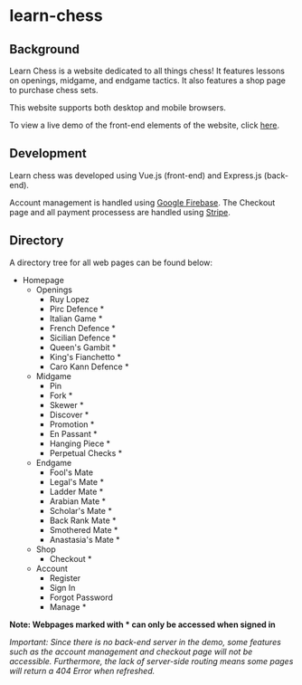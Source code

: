 # learn-chess
## Background
Learn Chess is a website dedicated to all things chess! It features lessons on openings, midgame, and endgame tactics. It also features a shop page to purchase chess sets.

This website supports both desktop and mobile browsers.

To view a live demo of the front-end elements of the website, click [here](https://zeshanqureshi.github.io/learn-chess/).

## Development
Learn chess was developed using Vue.js (front-end) and Express.js (back-end).

Account management is handled using [Google Firebase](https://firebase.google.com/). The Checkout page and all payment processess are handled using [Stripe](https://stripe.com/en-ca).

## Directory
A directory tree for all web pages can be found below:

* Homepage
  * Openings
    * Ruy Lopez
    * Pirc Defence *
    * Italian Game *
    * French Defence *
    * Sicilian Defence *
    * Queen's Gambit *
    * King's Fianchetto *
    * Caro Kann Defence *
  * Midgame
    * Pin
    * Fork *
    * Skewer *
    * Discover *
    * Promotion *
    * En Passant *
    * Hanging Piece *
    * Perpetual Checks *
  * Endgame
    * Fool's Mate
    * Legal's Mate *
    * Ladder Mate *
    * Arabian Mate *
    * Scholar's Mate *
    * Back Rank Mate *
    * Smothered Mate *
    * Anastasia's Mate *
  * Shop
    * Checkout *
  * Account
    * Register
    * Sign In
    * Forgot Password
    * Manage *
  
__Note: Webpages marked with * can only be accessed when signed in__

_Important: Since there is no back-end server in the demo, some features such as the account management and checkout page will not be accessible. Furthermore, the lack of server-side routing means some pages will return a 404 Error when refreshed._
